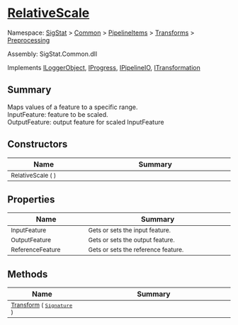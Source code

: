 # [RelativeScale](./RelativeScale.md)

Namespace: [SigStat]() > [Common](./../../../README.md) > [PipelineItems]() > [Transforms]() > [Preprocessing](./README.md)

Assembly: SigStat.Common.dll

Implements [ILoggerObject](./../../../ILoggerObject.md), [IProgress](./../../../Helpers/IProgress.md), [IPipelineIO](./../../../Pipeline/IPipelineIO.md), [ITransformation](./../../../ITransformation.md)

## Summary
Maps values of a feature to a specific range.  <br>InputFeature: feature to be scaled.<br>OutputFeature: output feature for scaled InputFeature

## Constructors

| Name<a href="#"><img width=160></a> | Summary<a href="#"><img width=475></a> | 
| --- | --- | 
| <sub>RelativeScale (  )</sub>| <sub></sub>| <br>


## Properties

| Name<a href="#"><img width=160></a> | Summary<a href="#"><img width=475></a> | 
| --- | --- | 
| <sub>InputFeature</sub>| <sub>Gets or sets the input feature.</sub>| <br>
| <sub>OutputFeature</sub>| <sub>Gets or sets the output feature.</sub>| <br>
| <sub>ReferenceFeature</sub>| <sub>Gets or sets the reference feature.</sub>| <br>


## Methods

| Name<a href="#"><img width=160></a> | Summary<a href="#"><img width=475></a> | 
| --- | --- | 
| <sub>[Transform](./Methods/RelativeScale-100663815.md) ( [`Signature`](./../../../Signature.md) )</sub>| <sub></sub>| <br>


